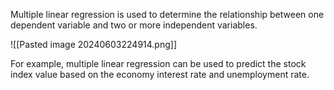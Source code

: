 Multiple linear regression is used to determine the relationship between one dependent variable and two or more independent variables.

![[Pasted image 20240603224914.png]]

For example, multiple linear regression can be used to predict the stock index value based on the economy interest rate and unemployment rate.